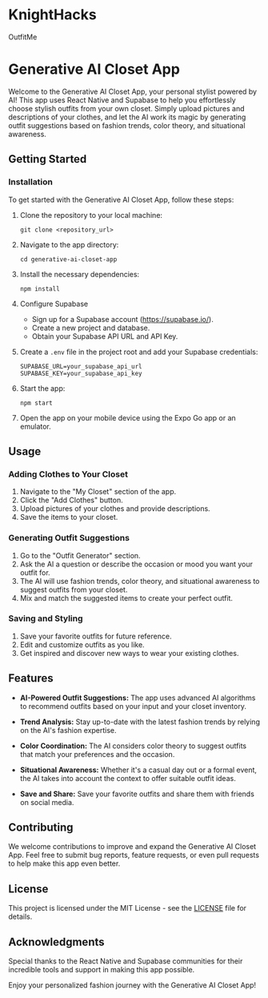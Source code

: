 # KnightHacks
OutfitMe


# Generative AI Closet App

Welcome to the Generative AI Closet App, your personal stylist powered by AI! This app uses React Native and Supabase to help you effortlessly choose stylish outfits from your own closet. Simply upload pictures and descriptions of your clothes, and let the AI work its magic by generating outfit suggestions based on fashion trends, color theory, and situational awareness.

## Getting Started

### Installation

To get started with the Generative AI Closet App, follow these steps:

1. Clone the repository to your local machine:

   ```
   git clone <repository_url>
   ```

2. Navigate to the app directory:

   ```
   cd generative-ai-closet-app
   ```

3. Install the necessary dependencies:

   ```
   npm install
   ```

4. Configure Supabase

   - Sign up for a Supabase account (https://supabase.io/).
   - Create a new project and database.
   - Obtain your Supabase API URL and API Key.

5. Create a `.env` file in the project root and add your Supabase credentials:

   ```
   SUPABASE_URL=your_supabase_api_url
   SUPABASE_KEY=your_supabase_api_key
   ```

6. Start the app:

   ```
   npm start
   ```

7. Open the app on your mobile device using the Expo Go app or an emulator.

## Usage

### Adding Clothes to Your Closet

1. Navigate to the "My Closet" section of the app.
2. Click the "Add Clothes" button.
3. Upload pictures of your clothes and provide descriptions.
4. Save the items to your closet.

### Generating Outfit Suggestions

1. Go to the "Outfit Generator" section.
2. Ask the AI a question or describe the occasion or mood you want your outfit for.
3. The AI will use fashion trends, color theory, and situational awareness to suggest outfits from your closet.
4. Mix and match the suggested items to create your perfect outfit.

### Saving and Styling

1. Save your favorite outfits for future reference.
2. Edit and customize outfits as you like.
3. Get inspired and discover new ways to wear your existing clothes.

## Features

- **AI-Powered Outfit Suggestions:** The app uses advanced AI algorithms to recommend outfits based on your input and your closet inventory.

- **Trend Analysis:** Stay up-to-date with the latest fashion trends by relying on the AI's fashion expertise.

- **Color Coordination:** The AI considers color theory to suggest outfits that match your preferences and the occasion.

- **Situational Awareness:** Whether it's a casual day out or a formal event, the AI takes into account the context to offer suitable outfit ideas.

- **Save and Share:** Save your favorite outfits and share them with friends on social media.

## Contributing

We welcome contributions to improve and expand the Generative AI Closet App. Feel free to submit bug reports, feature requests, or even pull requests to help make this app even better.

## License

This project is licensed under the MIT License - see the [LICENSE](LICENSE) file for details.

## Acknowledgments

Special thanks to the React Native and Supabase communities for their incredible tools and support in making this app possible.

Enjoy your personalized fashion journey with the Generative AI Closet App!
